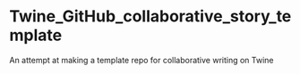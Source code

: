 # Twine_GitHub_collaborative_story_template
 An attempt at making a template repo for collaborative writing on Twine
